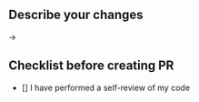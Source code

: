 ## Describe your changes
->

## Checklist before creating PR
- [] I have performed a self-review of my code
